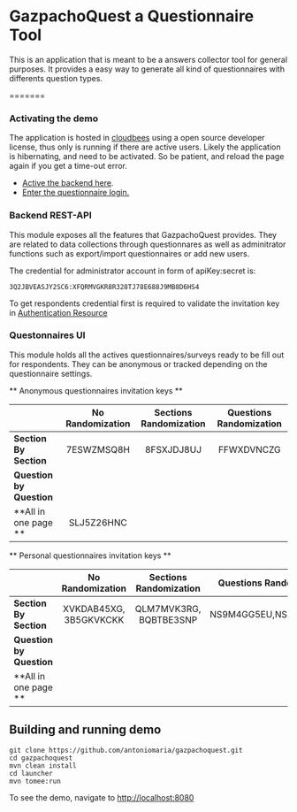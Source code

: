 # GazpachoQuest a Questionnaire Tool

This is an application that is meant to be a answers collector tool for general purposes.
It provides a easy way to generate all kind of questionnaires with differents question types.

=======
### Activating the demo
The application is hosted in [cloudbees](http://www.cloudbees.com/) using a open source developer license, thus only is running if there are active users. Likely the application is hibernating, and need to be activated. So be patient, and reload the page again if you get a time-out error. 

* [Active the backend here](http://gazpachoquest.rest.antoniomaria.eu.cloudbees.net/).
* [Enter the questionnaire login.](http://gazpachoquest.questionnaires.ui.antoniomaria.eu.cloudbees.net/)

### Backend REST-API

This module exposes all the features that GazpachoQuest provides. They are related to data collections through questionnares as well as adminitrator functions such as export/import questionnaires or add new users.

The credential for administrator account in form of apiKey:secret is:

    3Q2JBVEASJY2SC6:XFQRMVGKR8R328TJ78E688J9MB8D6HS4

To get respondents credential first is required to validate the invitation key in [Authentication Resource](http://gazpachoquest.rest.antoniomaria.eu.cloudbees.net/#!/auth/authenticate_get_0) 

### Questonnaires UI

This module holds all the actives questionnaires/surveys ready to be fill out for respondents. They can be anonymous or tracked depending on the questionnaire settings.

** Anonymous questionnaires invitation keys **

|                          |  No Randomization      |  Sections Randomization   |  Questions Randomization  |
|--------------------------|:----------------------:|:-------------------------:|:-------------------------:|
| **Section By Section**   |  7ESWZMSQ8H            |  8FSXJDJ8UJ               |  FFWXDVNCZG               |
| **Question by Question** |                        |                           |                           |
| **All in one page **     | SLJ5Z26HNC             |                           |                           |


** Personal questionnaires invitation keys **

|                          |  No Randomization      |  Sections Randomization   |  Questions Randomization  |
|--------------------------|:----------------------:|:-------------------------:|:-------------------------:|
| **Section By Section**   |  XVKDAB45XG, 3B5GKVKCKK|  QLM7MVK3RG, BQBTBE3SNP   |  NS9M4GG5EU,NS9M4GG5EU    |
| **Question by Question** |                        |                           |                           |
| **All in one page **     |                        |                           |                           |

## Building and running demo

    git clone https://github.com/antoniomaria/gazpachoquest.git
    cd gazpachoquest
    mvn clean install
    cd launcher
    mvn tomee:run
        
To see the demo, navigate to
 [http://localhost:8080](http://localhost:8080)